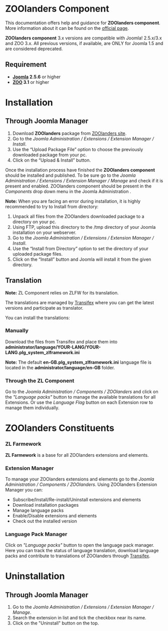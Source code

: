 ZOOlanders Component
====================

This documentation offers help and guidance for **ZOOlanders component**. More information about it can be found on the [official page](https://www.zoolanders.com/extensions/zoolanders).

**ZOOlanders component** 3.x versions are compatible with Joomla! 2.5.x/3.x and ZOO 3.x. All previous versions, if available, are ONLY for Joomla 1.5 and are considered deprecated.

Requirement
------------

* **[Joomla](http://www.joomla.org/) 2.5.6** or higher
* **[ZOO](http://www.yootheme.com/zoo) 3.1** or higher

Installation
============

Through Joomla Manager
---------------------

1. Download  **ZOOlanders** package from [ZOOlanders site](https://www.zoolanders.com/extensions/zoolanders).
2. Go to the *Joomla Administration / Extensions / Extension Manager / Install*.
3. Use the “Upload Package File” option to choose the previously downloaded package from your pc.
4. Click on the “Upload & Install” button.

Once the installation process have finished the **ZOOlanders component** should be installed and published. To be sure go to the *Joomla Administration / Extensions / Extension Manager / Manage* and check if it is present and enabled. ZOOlanders component should be present in the *Components* drop down menu in the Joomla Administration .  

**Note:** When you are facing an error during installation, it is highly recommended to try to Install from directory:

1. Unpack all files from the ZOOlanders downloaded package to a directory on your pc.
2. Using FTP, upload this directory to the /tmp directory of your Joomla installation on your webserver.
3. Go to the *Joomla Administration / Extensions / Extension Manager / Install*.
4. Use the “Install from Directory” option to set the directory of your uploaded package files.
5. Click on the “Install” button and Joomla will install it from the given directory.

Translation
-----------

**Note:** ZL Component relies on ZLFW for its translation. 

The translations are managed by [Transifex](https://www.transifex.com/projects/p/zoolanders/) where you can get the latest versions and participate as translator.

You can install the translations:

### Manually

Download the files from Transifex and place them into **administrator/language/YOUR-LANG/YOUR-LANG.plg_system_zlframework.ini**

**Note:** The default **en-GB.plg_system_zlframework.ini** language file is located in the **administrator/language/en-GB** folder.

### Through the ZL Component

Go to the *Joomla Administration / Components / ZOOlanders* and click on the *"Language packs"* button to manage the available translations for all Extensions. Or use the *Language Flag* button on each Extension row to manage them individually.

ZOOlanders Constituents
=======================

### ZL Farmework 

**ZL Farmework** is a base for all ZOOlanders extensions and elements. 

### Extension Manager 

To manage your ZOOlanders extensions and elements go to the *Joomla Administration / Components / ZOOlanders*. Using  ZOOlanders Extension Manager you can:

* Subscribe/Install/Re-install/Uninstall extensions and elements
* Download installation packages
* Manage language packs
* Enable/Disable extensions and elements
* Check out the installed version

### Language Pack Manager

Click on *"Language packs"* button to open the language pack manager. Here you can track the status of language translation, download language packs and contribute to translations of ZOOlanders through [Transifex](https://www.transifex.com/projects/p/zoolanders/).  

Uninstallation
==============

Through Joomla Manager
----------------------

1. Go to the *Joomla Administration / Extensions / Extension Manager / Manage*.
2. Search the extension in list and tick the checkbox near its name.
3. Click on the "Uninstall" button on the top.
